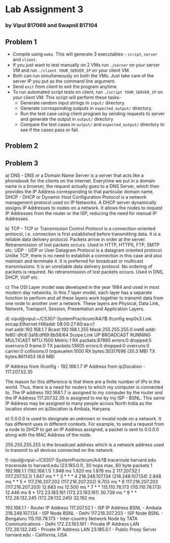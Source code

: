 # Lab Assignment 3
### by Vipul B17069 and Swapnil B17104

## Problem 1
- Compile using ```make```. This will generate 3 executables - ```script```, ```server``` and ```client```.
- If you just want to test manually on 2 VMs run ```./server``` on your server VM and run ```./client YOUR_SERVER_IP``` on your client VM.
- Both can run simultaneously on both the VMs. Just take care of the server IP you put as the command line argument.
- Send ```exit``` from client to exit the program anytime.
- To run automated script tests on client, run ```./script YOUR_SERVER_IP``` on your client VM. This script will perform these tasks-
    - Generate random input strings in ```input/``` directory.
    - Generate corresponding outputs in ```expected_output/``` directory.
    - Run the test case using client program by sending requests to server and generate the output in ```output/``` directory.
    - Compare the test cases in ```output/``` and ```expected_output/``` directory to see if the cases pass or fail.


## Problem 2

## Problem 3
a) DNS - DNS or a Domain Name Server is a server that acts like a phonebook for the clients on the internet. Everytime we put in a domain name in a browser, the request actually goes to a DNS Server, which then provides the IP Address corresponding to that particular domain name.
DHCP - DHCP or Dynamic Host Configuration Protocol is a network management protocol used on IP Networks. A DHCP server dynamically assigns IP Addresses to nodes on a network. It allows the nodes to request IP Addresses from the router or the ISP, reducing the need for manual IP Addresses.

b) TCP - TCP or Transmission Control Protocol is a connection-oriented protocol, i.e. connection is first established before transmitting data. It is a reliable data delivery protocol. Packets arrive in order at the server. Retransmission of lost packets occurs. Used in HTTP, HTTPS, FTP, SMTP etc.
UDP - UDP or User Datagram Protocol is a datagram oriented protocol. Unlike TCP, there is no need to establish a connection in this case and also maintain and terminate it. It is preferred for broadcast or multicast transmissions. It is an unreliable data delivery protocol. No ordering of packets is required. No retransmission of lost packets occurs. Used in DNS, DHCP, VoIP etc.

c) The OSI Layer model was developed in the year 1984 and used in most modern day networks. In this 7 layer model, each layer has a separate function to perform and all these layers work together to transmit data from one node to another over a network. These layers are Physical, Data Link, Network, Transport, Session, Presentation and Application Layers.

d) 
vipul@vipul:~/CS307-SystemPracticum/A4/1$ ifconfig
enp0s3    Link encap:Ethernet  HWaddr 08:00:27:60:ea:c1  
          inet addr:192.168.1.7  Bcast:192.168.1.255  Mask:255.255.255.0
          inet6 addr: fe80::dfc6:3a18:df69:8b58/64 Scope:Link
          UP BROADCAST RUNNING MULTICAST  MTU:1500  Metric:1
          RX packets:87885 errors:0 dropped:5 overruns:0 frame:0
          TX packets:13605 errors:0 dropped:0 overruns:0 carrier:0
          collisions:0 txqueuelen:1000 
          RX bytes:30317696 (30.3 MB)  TX bytes:8611453 (8.6 MB)

IP Address from ifconfig - 192.168.1.7
IP Address from ip2location - 117.207.52.35

The reason for this difference is that there are a finite number of IPs in the world. Thus, there is a need for routers to which my computer is connected to. The IP address 192.168.1.7 is assigned to my computer by the router and the IP Address 117.207.52.35 is assigned to me by my ISP - BSNL. This same IP Address may be assigned to many people across North India as the location shown on ip2location is Ambala, Haryana.

e) 0.0.0.0 is used to designate an unknown or invalid node on a network. It has different uses in different contexts. For example, to send a request from a node to DHCP to get an IP Address assigned, a packet is sent to 0.0.0.0 along with the MAC Address of the node.

255.255.255.255 is the broadcast address which is a network address used to transmit to all devices connected on the network. 

f) 
vipul@vipul:~/CS307-SystemPracticum/A4/1$ traceroute harvard.edu 
traceroute to harvard.edu (23.185.0.1), 30 hops max, 60 byte packets
 1  192.168.1.1 (192.168.1.1)  1.948 ms  1.920 ms  1.876 ms
 2  117.207.52.1 (117.207.52.1)  1.847 ms * *
 3  * * *
 4  218.248.107.134 (218.248.107.134)  2.848 ms * *
 5  * 117.216.207.202 (117.216.207.202)  9.703 ms *
 6  117.216.207.203 (117.216.207.203)  12.683 ms  12.500 ms *
 7  * * 115.110.78.173 (115.110.78.173)  12.446 ms
 8  * 172.23.183.161 (172.23.183.161)  30.739 ms *
 9  * * 172.28.132.245 (172.28.132.245)  32.192 ms


192.168.1.1 - Router IP Address
117.207.52.1 - ISP IP Address BSNL - Ambala
218.248.107.134 - ISP Node BSNL - Delhi
117.216.207.203 - ISP Node BSNL - Bengaluru
115.110.78.173 - Inter-country Network Node by TATA Communications - Delhi
172.23.183.161 - Private IP Address LAN
172.28.132.245 - Private IP Address LAN
23.185.0.1 - Public Proxy Server harvard.edu - California, USA
